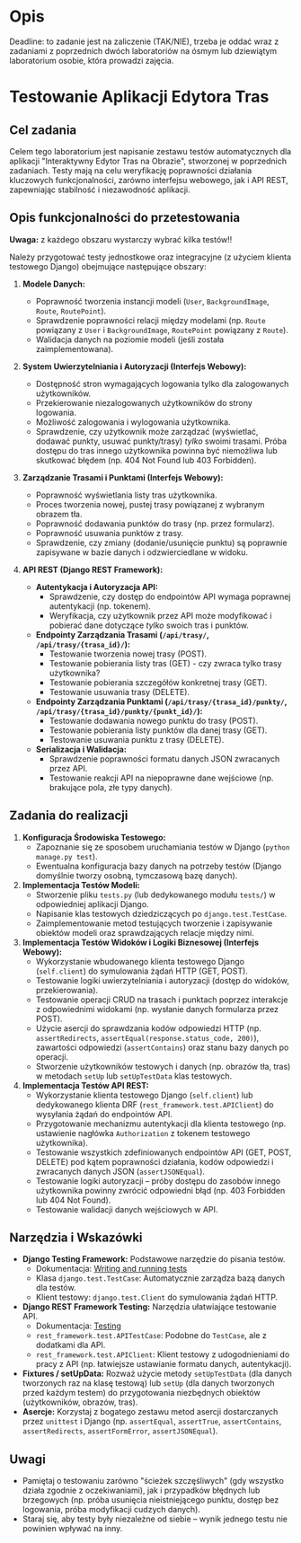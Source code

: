 # Opis

Deadline: to zadanie jest na zaliczenie (TAK/NIE), trzeba je oddać wraz z zadaniami z poprzednich dwóch laboratoriów na ósmym lub dziewiątym laboratorium osobie, która prowadzi zajęcia.

# Testowanie Aplikacji Edytora Tras

## Cel zadania

Celem tego laboratorium jest napisanie zestawu testów automatycznych dla aplikacji "Interaktywny Edytor Tras na Obrazie", stworzonej w poprzednich zadaniach. Testy mają na celu weryfikację poprawności działania kluczowych funkcjonalności, zarówno interfejsu webowego, jak i API REST, zapewniając stabilność i niezawodność aplikacji.

## Opis funkcjonalności do przetestowania

**Uwaga:** z każdego obszaru wystarczy wybrać kilka testów!!

Należy przygotować testy jednostkowe oraz integracyjne (z użyciem klienta testowego Django) obejmujące następujące obszary:

1. **Modele Danych:**

      * Poprawność tworzenia instancji modeli (`User`, `BackgroundImage`, `Route`, `RoutePoint`).
      * Sprawdzenie poprawności relacji między modelami (np. `Route` powiązany z `User` i `BackgroundImage`, `RoutePoint` powiązany z `Route`).
      * Walidacja danych na poziomie modeli (jeśli została zaimplementowana).

2. **System Uwierzytelniania i Autoryzacji (Interfejs Webowy):**

      * Dostępność stron wymagających logowania tylko dla zalogowanych użytkowników.
      * Przekierowanie niezalogowanych użytkowników do strony logowania.
      * Możliwość zalogowania i wylogowania użytkownika.
      * Sprawdzenie, czy użytkownik może zarządzać (wyświetlać, dodawać punkty, usuwać punkty/trasy) *tylko* swoimi trasami. Próba dostępu do tras innego użytkownika powinna być niemożliwa lub skutkować błędem (np. 404 Not Found lub 403 Forbidden).

3. **Zarządzanie Trasami i Punktami (Interfejs Webowy):**

      * Poprawność wyświetlania listy tras użytkownika.
      * Proces tworzenia nowej, pustej trasy powiązanej z wybranym obrazem tła.
      * Poprawność dodawania punktów do trasy (np. przez formularz).
      * Poprawność usuwania punktów z trasy.
      * Sprawdzenie, czy zmiany (dodanie/usunięcie punktu) są poprawnie zapisywane w bazie danych i odzwierciedlane w widoku.

4. **API REST (Django REST Framework):**

      * **Autentykacja i Autoryzacja API:**
          * Sprawdzenie, czy dostęp do endpointów API wymaga poprawnej autentykacji (np. tokenem).
          * Weryfikacja, czy użytkownik przez API może modyfikować i pobierać dane dotyczące *tylko* swoich tras i punktów.
      * **Endpointy Zarządzania Trasami (`/api/trasy/`, `/api/trasy/{trasa_id}/`):**
          * Testowanie tworzenia nowej trasy (POST).
          * Testowanie pobierania listy tras (GET) - czy zwraca tylko trasy użytkownika?
          * Testowanie pobierania szczegółów konkretnej trasy (GET).
          * Testowanie usuwania trasy (DELETE).
      * **Endpointy Zarządzania Punktami (`/api/trasy/{trasa_id}/punkty/`, `/api/trasy/{trasa_id}/punkty/{punkt_id}/`):**
          * Testowanie dodawania nowego punktu do trasy (POST).
          * Testowanie pobierania listy punktów dla danej trasy (GET).
          * Testowanie usuwania punktu z trasy (DELETE).
      * **Serializacja i Walidacja:**
          * Sprawdzenie poprawności formatu danych JSON zwracanych przez API.
          * Testowanie reakcji API na niepoprawne dane wejściowe (np. brakujące pola, złe typy danych).

## Zadania do realizacji

1. **Konfiguracja Środowiska Testowego:**
      * Zapoznanie się ze sposobem uruchamiania testów w Django (`python manage.py test`).
      * Ewentualna konfiguracja bazy danych na potrzeby testów (Django domyślnie tworzy osobną, tymczasową bazę danych).
2. **Implementacja Testów Modeli:**
      * Stworzenie pliku `tests.py` (lub dedykowanego modułu `tests/`) w odpowiedniej aplikacji Django.
      * Napisanie klas testowych dziedziczących po `django.test.TestCase`.
      * Zaimplementowanie metod testujących tworzenie i zapisywanie obiektów modeli oraz sprawdzających relacje między nimi.
3. **Implementacja Testów Widoków i Logiki Biznesowej (Interfejs Webowy):**
      * Wykorzystanie wbudowanego klienta testowego Django (`self.client`) do symulowania żądań HTTP (GET, POST).
      * Testowanie logiki uwierzytelniania i autoryzacji (dostęp do widoków, przekierowania).
      * Testowanie operacji CRUD na trasach i punktach poprzez interakcje z odpowiednimi widokami (np. wysłanie danych formularza przez POST).
      * Użycie asercji do sprawdzania kodów odpowiedzi HTTP (np. `assertRedirects`, `assertEqual(response.status_code, 200)`), zawartości odpowiedzi (`assertContains`) oraz stanu bazy danych po operacji.
      * Stworzenie użytkowników testowych i danych (np. obrazów tła, tras) w metodach `setUp` lub `setUpTestData` klas testowych.
4. **Implementacja Testów API REST:**
      * Wykorzystanie klienta testowego Django (`self.client`) lub dedykowanego klienta DRF (`rest_framework.test.APIClient`) do wysyłania żądań do endpointów API.
      * Przygotowanie mechanizmu autentykacji dla klienta testowego (np. ustawienie nagłówka `Authorization` z tokenem testowego użytkownika).
      * Testowanie wszystkich zdefiniowanych endpointów API (GET, POST, DELETE) pod kątem poprawności działania, kodów odpowiedzi i zwracanych danych JSON (`assertJSONEqual`).
      * Testowanie logiki autoryzacji – próby dostępu do zasobów innego użytkownika powinny zwrócić odpowiedni błąd (np. 403 Forbidden lub 404 Not Found).
      * Testowanie walidacji danych wejściowych w API.

## Narzędzia i Wskazówki

* **Django Testing Framework:** Podstawowe narzędzie do pisania testów.
  * Dokumentacja: [Writing and running tests](https://www.google.com/search?q=https://docs.djangoproject.com/en/stable/topics/testing/overview/)
  * Klasa `django.test.TestCase`: Automatycznie zarządza bazą danych dla testów.
  * Klient testowy: `django.test.Client` do symulowania żądań HTTP.
* **Django REST Framework Testing:** Narzędzia ułatwiające testowanie API.
  * Dokumentacja: [Testing](https://www.django-rest-framework.org/api-guide/testing/)
  * `rest_framework.test.APITestCase`: Podobne do `TestCase`, ale z dodatkami dla API.
  * `rest_framework.test.APIClient`: Klient testowy z udogodnieniami do pracy z API (np. łatwiejsze ustawianie formatu danych, autentykacji).
* **Fixtures / setUpData:** Rozważ użycie metody `setUpTestData` (dla danych tworzonych raz na klasę testową) lub `setUp` (dla danych tworzonych przed każdym testem) do przygotowania niezbędnych obiektów (użytkowników, obrazów, tras).
* **Asercje:** Korzystaj z bogatego zestawu metod asercji dostarczanych przez `unittest` i Django (np. `assertEqual`, `assertTrue`, `assertContains`, `assertRedirects`, `assertFormError`, `assertJSONEqual`).

## Uwagi

* Pamiętaj o testowaniu zarówno "ścieżek szczęśliwych" (gdy wszystko działa zgodnie z oczekiwaniami), jak i przypadków błędnych lub brzegowych (np. próba usunięcia nieistniejącego punktu, dostęp bez logowania, próba modyfikacji cudzych danych).
* Staraj się, aby testy były niezależne od siebie – wynik jednego testu nie powinien wpływać na inny.
